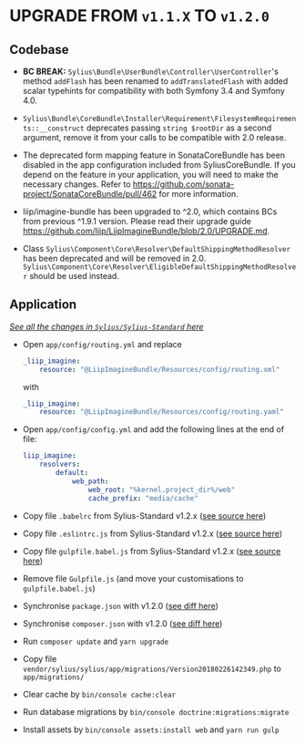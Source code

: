 # UPGRADE FROM `v1.1.X` TO `v1.2.0`

## Codebase

* __BC BREAK:__ `Sylius\Bundle\UserBundle\Controller\UserController`'s method `addFlash` has been renamed to
  `addTranslatedFlash` with added scalar typehints for compatibility with both Symfony 3.4 and Symfony 4.0.

* `Sylius\Bundle\CoreBundle\Installer\Requirement\FilesystemRequirements::__construct` deprecates passing
  `string $rootDir` as a second argument, remove it from your calls to be compatible with 2.0 release.

* The deprecated form mapping feature in SonataCoreBundle has been disabled in the app configuration included from SyliusCoreBundle.
  If you depend on the feature in your application, you will need to make the necessary changes. Refer to https://github.com/sonata-project/SonataCoreBundle/pull/462 for more information.

* liip/imagine-bundle has been upgraded to ^2.0, which contains BCs from previous ^1.9.1 version. Please read their upgrade guide https://github.com/liip/LiipImagineBundle/blob/2.0/UPGRADE.md.

* Class `Sylius\Component\Core\Resolver\DefaultShippingMethodResolver` has been deprecated and will be removed in 2.0. `Sylius\Component\Core\Resolver\EligibleDefaultShippingMethodResolver` should be used instead.

## Application

[*See all the changes in `Sylius/Sylius-Standard` here*](https://github.com/Sylius/Sylius-Standard/pull/236/files)

* Open `app/config/routing.yml` and replace

  ```yaml
  _liip_imagine:
      resource: "@LiipImagineBundle/Resources/config/routing.xml"
  ```
    
  with 
  
  ```yaml
  _liip_imagine:
      resource: "@LiipImagineBundle/Resources/config/routing.yaml"
  ```  
    
* Open `app/config/config.yml` and add the following lines at the end of file:

  ```yaml
  liip_imagine:
      resolvers:
          default:
              web_path:
                  web_root: "%kernel.project_dir%/web"
                  cache_prefix: "media/cache"
  ```
  
* Copy file `.babelrc` from Sylius-Standard v1.2.x ([see source here](https://github.com/Sylius/Sylius-Standard/blob/1.2/.babelrc))

* Copy file `.eslintrc.js` from Sylius-Standard v1.2.x ([see source here](https://github.com/Sylius/Sylius-Standard/blob/1.2/.eslintrc.js))

* Copy file `gulpfile.babel.js` from Sylius-Standard v1.2.x ([see source here](https://github.com/Sylius/Sylius-Standard/blob/1.2/gulpfile.babel.js))

* Remove file `Gulpfile.js` (and move your customisations to `gulpfile.babel.js`)

* Synchronise `package.json` with v1.2.0 ([see diff here](https://github.com/Sylius/Sylius-Standard/pull/236/files#diff-b9cfc7f2cdf78a7f4b91a753d10865a2))

* Synchronise `composer.json` with v1.2.0 ([see diff here](https://github.com/Sylius/Sylius-Standard/pull/236/files#diff-b5d0ee8c97c7abd7e3fa29b9a27d1780))

* Run `composer update` and `yarn upgrade`

* Copy file `vendor/sylius/sylius/app/migrations/Version20180226142349.php` to `app/migrations/`

* Clear cache by `bin/console cache:clear`

* Run database migrations by `bin/console doctrine:migrations:migrate` 

* Install assets by `bin/console assets:install web` and `yarn run gulp`

